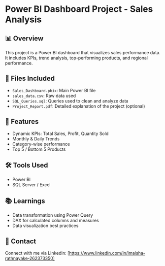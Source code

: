 # Power BI Dashboard Project - Sales Analysis

## 📊 Overview
This project is a Power BI dashboard that visualizes sales performance data. It includes KPIs, trend analysis, top-performing products, and regional performance.

## 📁 Files Included
- `Sales_Dashboard.pbix`: Main Power BI file
- `sales_data.csv`: Raw data used
- `SQL_Queries.sql`: Queries used to clean and analyze data
- `Project_Report.pdf`: Detailed explanation of the project (optional)

## 📌 Features
- Dynamic KPIs: Total Sales, Profit, Quantity Sold
- Monthly & Daily Trends
- Category-wise performance
- Top 5 / Bottom 5 Products

## 🛠 Tools Used
- Power BI
- SQL Server / Excel 

## 📚 Learnings
- Data transformation using Power Query
- DAX for calculated columns and measures
- Data visualization best practices

## 🔗 Contact
Connect with me via LinkedIn: [https://www.linkedin.com/in/imalsha-rathnayake-262373350]
